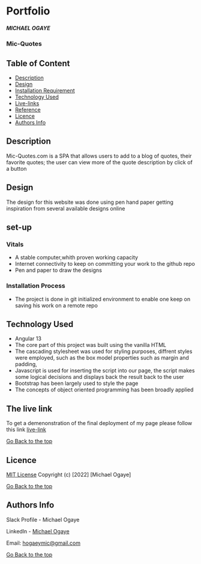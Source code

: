 # Portfolio
##### MICHAEL OGAYE
### Mic-Quotes
## Table of Content
+ [Description](#description)
+ [Design](Design)
+ [Installation Requirement]( Requisites)
+ [Technology Used](technology-used)
+ [Live-links](#Livelinks)
+ [Reference](#reference)
+ [Licence](#licence)
+ [Authors Info](#aut)
## Description
<p>Mic-Quotes.com is a SPA that allows users to add to a blog of quotes, their favorite quotes; the user can view more of the quote description by click of a button</p>

## Design
The design for this website was done using pen hand paper getting inspiration from several available designs online


## set-up
### Vitals
* A stable computer,whith proven working capacity
* Internet connectivity to keep on committing your work to the github repo
* Pen and paper to draw the designs
### Installation Process
* The project is done in git initialized environment to enable one keep on saving his work on a remote repo
## Technology Used
* Angular 13
* The core part of this project was built using the vanilla HTML
* The cascading stylesheet was used for styling purposes, diffrent styles were employed, such as the box model properties such as margin and padding, 
* Javascript is used for inserting the script into our page, the script makes some logical decisions and displays back the result back to the user
* Bootstrap has been largely used to style the page
* The concepts of object oriented programming has been broadly applied
## The live link
To get a demenonstration of the final deployment of my page please follow this link
[live-link](https://michael-ogaye.github.io/magnas-pizzahub/)

  
[Go Back to the top](#portfolio)
## Licence
[MIT License](./LICENSE)
Copyright (c) [2022] [Michael Ogaye]

[Go Back to the top](#portfolio)
## Authors Info
Slack Profile - Michael Ogaye

Linkedln - [Michael Ogaye](https://www.linkedin.com/in/ogaye-michael-279342212/)

Email: hogaeymic@gmail.com

[Go Back to the top](#portfolio)